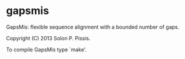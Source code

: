 gapsmis
=======

GapsMis: flexible sequence alignment with a bounded number of gaps.

Copyright (C) 2013 Solon P. Pissis.

To compile GapsMis type `make'.
